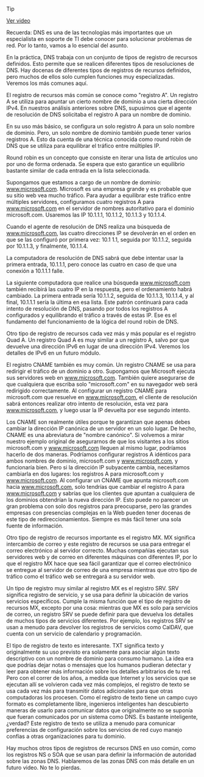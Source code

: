 > [!TIP]  
> [Ver video](https://youtu.be/rNHAoNv4a4g)

Recuerda: DNS es una de las tecnologías más importantes que un especialista en soporte de TI debe conocer para solucionar problemas de red. Por lo tanto, vamos a lo esencial del asunto.

En la práctica, DNS trabaja con un conjunto de tipos de registro de recursos definidos. Esto permite que se realicen diferentes tipos de resoluciones de DNS. Hay docenas de diferentes tipos de registros de recursos definidos, pero muchos de ellos solo cumplen funciones muy especializadas. Veremos los más comunes aquí.

El registro de recursos más común se conoce como "registro A". Un registro A se utiliza para apuntar un cierto nombre de dominio a una cierta dirección IPv4. En nuestros análisis anteriores sobre DNS, supusimos que el agente de resolución de DNS solicitaba el registro A para un nombre de dominio.

En su uso más básico, se configura un solo registro A para un solo nombre de dominio. Pero, un solo nombre de dominio también puede tener varios registros A. Esto da cuenta de una técnica conocida como round robin de DNS que se utiliza para equilibrar el tráfico entre múltiples IP.

Round robin es un concepto que consiste en iterar una lista de artículos uno por uno de forma ordenada. Se espera que esto garantice un equilibrio bastante similar de cada entrada en la lista seleccionada.

Supongamos que estamos a cargo de un nombre de dominio: www.microsoft.com. Microsoft es una empresa grande y es probable que su sitio web vea mucho tráfico. Para ayudar a equilibrar este tráfico entre múltiples servidores, configuramos cuatro registros A para www.microsoft.com en el servidor de nombres autoritativo para el dominio microsoft.com. Usaremos las IP 10.1.1.1, 10.1.1.2, 10.1.1.3 y 10.1.1.4.

Cuando el agente de resolución de DNS realiza una búsqueda de www.microsoft.com, las cuatro direcciones IP se devolverán en el orden en que se las configuró por primera vez: 10.1 1.1, seguida por 10.1.1.2, seguida por 10.1.1.3, y finalmente, 10.1.1.4.

La computadora de resolución de DNS sabrá que debe intentar usar la primera entrada, 10.1.1.1, pero conoce las cuatro en caso de que una conexión a 10.1.1.1 falle.

La siguiente computadora que realice una búsqueda www.microsoft.com también recibirá las cuatro IP en la respuesta, pero el ordenamiento habrá cambiado. La primera entrada sería 10.1.1.2, seguida de 10.1.1.3, 10.1.1.4, y al final, 10.1.1.1 sería la última en esa lista. Este patrón continuará para cada intento de resolución de DNS, pasando por todos los registros A configurados y equilibrando el tráfico a través de estas IP. Ese es el fundamento del funcionamiento de la lógica del round robin de DNS.

Otro tipo de registro de recursos cada vez más y más popular es el registro Quad A. Un registro Quad A es muy similar a un registro A, salvo por que devuelve una dirección IPv6 en lugar de una dirección IPv4. Veremos los detalles de IPv6 en un futuro módulo.

El registro CNAME también es muy común. Un registro CNAME se usa para redirigir el tráfico de un dominio a otro. Supongamos que Microsoft ejecuta sus servidores web en www.microsoft.com. También quiere asegurarse de que cualquiera que escriba solo "microsoft.com" en su navegador web será redirigido correctamente. Al configurar un registro CNAME para microsoft.com que resuelve en www.microsoft.com, el cliente de resolución sabrá entonces realizar otro intento de resolución, esta vez para www.microsoft.com, y luego usar la IP devuelta por ese segundo intento.

Los CNAME son realmente útiles porque te garantizan que apenas debes cambiar la dirección IP canónica de un servidor en un solo lugar. De hecho, CNAME es una abreviatura de "nombre canónico". Si volvemos a mirar nuestro ejemplo original de asegurarnos de que los visitantes a los sitios microsoft.com y www.microsoft.com lleguen al mismo lugar, podríamos hacerlo de dos maneras. Podríamos configurar registros A idénticos para ambos nombres de dominio, microsoft.com y www.microsoft.com, y funcionaría bien. Pero si la dirección IP subyacente cambia, necesitamos cambiarla en dos lugares: los registros A para microsoft.com y www.microsoft.com. Al configurar un CNAME que apunta microsoft.com hacia www.microsoft.com, solo tendrías que cambiar el registro A para www.microsoft.com y sabrías que los clientes que apuntan a cualquiera de los dominios obtendrían la nueva dirección IP. Esto puede no parecer un gran problema con solo dos registros para preocuparse, pero las grandes empresas con presencias complejas en la Web pueden tener docenas de este tipo de redireccionamientos. Siempre es más fácil tener una sola fuente de información.

Otro tipo de registro de recursos importante es el registro MX. MX significa intercambio de correo y este registro de recursos se usa para entregar el correo electrónico al servidor correcto. Muchas compañías ejecutan sus servidores web y de correo en diferentes máquinas con diferentes IP, por lo que el registro MX hace que sea fácil garantizar que el correo electrónico se entregue al servidor de correo de una empresa mientras que otro tipo de tráfico como el tráfico web se entregará a su servidor web.

Un tipo de registro muy similar al registro MX es el registro SRV. SRV significa registro de servicio, y se usa para definir la ubicación de varios servicios específicos. Cumple la misma función que el tipo de registro de recursos MX, excepto por una cosa: mientras que MX es solo para servicios de correo, un registro SRV se puede definir para que devuelva los detalles de muchos tipos de servicios diferentes. Por ejemplo, los registros SRV se usan a menudo para devolver los registros de servicios como CalDAV, que cuenta con un servicio de calendario y programación.

El tipo de registro de texto es interesante. TXT significa texto y originalmente su uso previsto era solamente para asociar algún texto descriptivo con un nombre de dominio para consumo humano. La idea era que podrías dejar notas o mensajes que los humanos pudieran detectar y leer para obtener más información sobre los detalles arbitrarios de tu red. Pero con el correr de los años, a medida que Internet y los servicios que se ejecutan allí se volvieron cada vez más complejos, el registro de texto se usa cada vez más para transmitir datos adicionales para que otras computadoras los procesen. Como el registro de texto tiene un campo cuyo formato es completamente libre, ingenieros inteligentes han descubierto maneras de usarlo para comunicar datos que originalmente no se suponía que fueran comunicados por un sistema como DNS. Es bastante inteligente, ¿verdad? Este registro de texto se utiliza a menudo para comunicar preferencias de configuración sobre los servicios de red cuyo manejo confías a otras organizaciones para tu dominio.

Hay muchos otros tipos de registros de recursos DNS en uso común, como los registros NS o SOA que se usan para definir la información de autoridad sobre las zonas DNS. Hablaremos de las zonas DNS con más detalle en un futuro video. No te lo pierdas.
